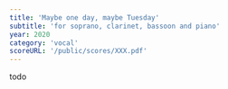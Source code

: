 ```yaml
---
title: 'Maybe one day, maybe Tuesday'
subtitle: 'for soprano, clarinet, bassoon and piano'
year: 2020
category: 'vocal'
scoreURL: '/public/scores/XXX.pdf'
---
```


todo